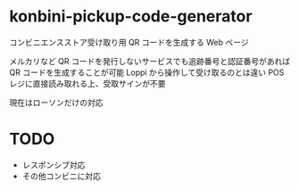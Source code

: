 # konbini-pickup-code-generator

コンビニエンスストア受け取り用 QR コードを生成する Web ページ

メルカリなど QR コードを発行しないサービスでも追跡番号と認証番号があれば QR コードを生成することが可能
Loppi から操作して受け取るのとは違い POS レジに直接読み取れる上、受取サインが不要

現在はローソンだけの対応

# TODO

- レスポンシブ対応
- その他コンビニに対応
